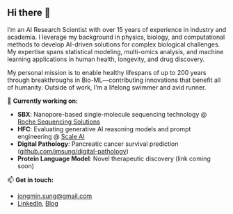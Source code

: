 ## Hi there 👋

I’m an AI Research Scientist with over 15 years of experience in industry and academia. I leverage my background in physics, biology, and computational methods to develop AI-driven solutions for complex biological challenges. My expertise spans statistical modeling, multi-omics analysis, and machine learning applications in human health, longevity, and drug discovery.

My personal mission is to enable healthy lifespans of up to 200 years through breakthroughs in Bio-ML—contributing innovations that benefit all of humanity. Outside of work, I’m a lifelong swimmer and avid runner.

🔭 **Currently working on:**
- **SBX**: Nanopore-based single-molecule sequencing technology @ [Roche Sequencing Solutions](https://sequencing.roche.com/us/en/article-listing/sequencing-platform-technologies.html)
- **HFC**: Evaluating generative AI reasoning models and prompt engineering @ [Scale AI](https://hfc.scale.com/)
- **Digital Pathology**: Pancreatic cancer survival prediction ([github.com/jmsung/digital-pathology](https://github.com/jmsung/digital-pathology))  
- **Protein Language Model**: Novel therapeutic discovery (link coming soon)

📫 **Get in touch:**
- [jongmin.sung@gmail.com](mailto:jongmin.sung@gmail.com)  
- [LinkedIn](https://www.linkedin.com/in/jongmin-sung/), [Blog](https://jmsung.github.io/)

<!--
**jmsung/jmsung** is a ✨ _special_ ✨ repository because its `README.md` (this file) appears on your GitHub profile.

Here are some ideas to get you started:

- 🔭 I’m currently working on ...
- 🌱 I’m currently learning ...
- 👯 I’m looking to collaborate on ...
- 🤔 I’m looking for help with ...
- 💬 Ask me about ...
- 📫 How to reach me: ...
- 😄 Pronouns: ...
- ⚡ Fun fact: ...
-->
